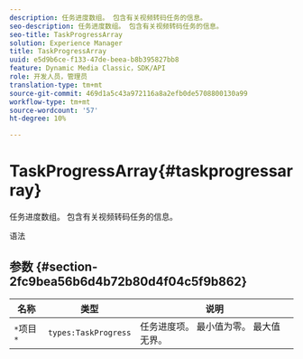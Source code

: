 ```yaml
---
description: 任务进度数组。 包含有关视频转码任务的信息。
seo-description: 任务进度数组。 包含有关视频转码任务的信息。
seo-title: TaskProgressArray
solution: Experience Manager
title: TaskProgressArray
uuid: e5d9b6ce-f133-47de-beea-b8b395827bb8
feature: Dynamic Media Classic，SDK/API
role: 开发人员，管理员
translation-type: tm+mt
source-git-commit: 469d1a5c43a972116a8a2efb0de5708800130a99
workflow-type: tm+mt
source-wordcount: '57'
ht-degree: 10%

---
```



# TaskProgressArray{#taskprogressarray}

任务进度数组。 包含有关视频转码任务的信息。

语法

## 参数 {#section-2fc9bea56b6d4b72b80d4f04c5f9b862}

| 名称 | 类型 | 说明 |
|---|---|---|
| `*`项目`*` | `types:TaskProgress` | 任务进度项。 最小值为零。 最大值无界。 |

